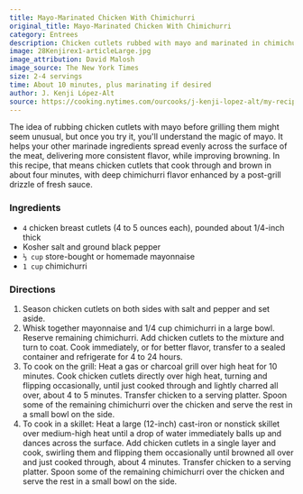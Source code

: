 ```yaml
---
title: Mayo-Marinated Chicken With Chimichurri
original_title: Mayo-Marinated Chicken With Chimichurri
category: Entrees
description: Chicken cutlets rubbed with mayo and marinated in chimichurri sauce, delivering a consistent flavor and improved browning. The chicken can be cooked on the grill or in a cast-iron skillet indoors.
image: 28Kenjirex1-articleLarge.jpg
image_attribution: David Malosh
image_source: The New York Times
size: 2-4 servings
time: About 10 minutes, plus marinating if desired
author: J. Kenji López-Alt
source: https://cooking.nytimes.com/ourcooks/j-kenji-lopez-alt/my-recipes?action=click&module=byline&region=recipe%20page
---
```


The idea of rubbing chicken cutlets with mayo before grilling them might seem unusual, but once you try it, you'll understand the magic of mayo. It helps your other marinade ingredients spread evenly across the surface of the meat, delivering more consistent flavor, while improving browning. In this recipe, that means chicken cutlets that cook through and brown in about four minutes, with deep chimichurri flavor enhanced by a post-grill drizzle of fresh sauce.

### Ingredients

* `4` chicken breast cutlets (4 to 5 ounces each), pounded about 1/4-inch thick
* Kosher salt and ground black pepper
* `⅓ cup` store-bought or homemade mayonnaise
* `1 cup` chimichurri

### Directions

1. Season chicken cutlets on both sides with salt and pepper and set aside.
2. Whisk together mayonnaise and 1/4 cup chimichurri in a large bowl. Reserve remaining chimichurri. Add chicken cutlets to the mixture and turn to coat. Cook immediately, or for better flavor, transfer to a sealed container and refrigerate for 4 to 24 hours.
3. To cook on the grill: Heat a gas or charcoal grill over high heat for 10 minutes. Cook chicken cutlets directly over high heat, turning and flipping occasionally, until just cooked through and lightly charred all over, about 4 to 5 minutes. Transfer chicken to a serving platter. Spoon some of the remaining chimichurri over the chicken and serve the rest in a small bowl on the side.
4. To cook in a skillet: Heat a large (12-inch) cast-iron or nonstick skillet over medium-high heat until a drop of water immediately balls up and dances across the surface. Add chicken cutlets in a single layer and cook, swirling them and flipping them occasionally until browned all over and just cooked through, about 4 minutes. Transfer chicken to a serving platter. Spoon some of the remaining chimichurri over the chicken and serve the rest in a small bowl on the side.